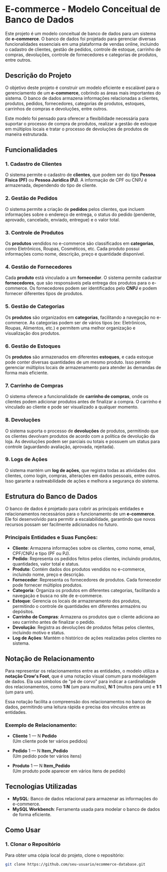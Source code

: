 # E-commerce - Modelo Conceitual de Banco de Dados

Este projeto é um modelo conceitual de banco de dados para um sistema de **e-commerce**. O banco de dados foi projetado para gerenciar diversas funcionalidades essenciais em uma plataforma de vendas online, incluindo o cadastro de clientes, gestão de pedidos, controle de estoque, carrinho de compras, devoluções, controle de fornecedores e categorias de produtos, entre outros.

## Descrição do Projeto

O objetivo deste projeto é construir um modelo eficiente e escalável para o gerenciamento de um **e-commerce**, cobrindo as áreas mais importantes do sistema. O banco de dados armazena informações relacionadas a clientes, produtos, pedidos, fornecedores, categorias de produtos, estoques, carrinhos de compras e devoluções, entre outros.

Este modelo foi pensado para oferecer a flexibilidade necessária para suportar o processo de compra de produtos, realizar a gestão de estoque em múltiplos locais e tratar o processo de devoluções de produtos de maneira estruturada.

## Funcionalidades

### 1. **Cadastro de Clientes**
O sistema permite o cadastro de **clientes**, que podem ser do tipo **Pessoa Física (PF)** ou **Pessoa Jurídica (PJ)**. A informação de CPF ou CNPJ é armazenada, dependendo do tipo de cliente.

### 2. **Gestão de Pedidos**
O sistema permite a criação de **pedidos** pelos clientes, que incluem informações sobre o endereço de entrega, o status do pedido (pendente, aprovado, cancelado, enviado, entregue) e o valor total.

### 3. **Controle de Produtos**
Os **produtos** vendidos no e-commerce são classificados em **categorias**, como Eletrônicos, Roupas, Cosméticos, etc. Cada produto possui informações como nome, descrição, preço e quantidade disponível.

### 4. **Gestão de Fornecedores**
Cada **produto** está vinculado a um **fornecedor**. O sistema permite cadastrar **fornecedores**, que são responsáveis pela entrega dos produtos para o e-commerce. Os fornecedores podem ser identificados pelo **CNPJ** e podem fornecer diferentes tipos de produtos.

### 5. **Gestão de Categorias**
Os **produtos** são organizados em **categorias**, facilitando a navegação no e-commerce. As categorias podem ser de vários tipos (ex: Eletrônicos, Roupas, Alimentos, etc.) e permitem uma melhor organização e visualização dos produtos.

### 6. **Gestão de Estoques**
Os **produtos** são armazenados em diferentes **estoques**, e cada estoque pode conter diversas quantidades de um mesmo produto. Isso permite gerenciar múltiplos locais de armazenamento para atender às demandas de forma mais eficiente.

### 7. **Carrinho de Compras**
O sistema oferece a funcionalidade de **carrinho de compras**, onde os clientes podem adicionar produtos antes de finalizar a compra. O carrinho é vinculado ao cliente e pode ser visualizado a qualquer momento.

### 8. **Devoluções**
O sistema suporta o processo de **devoluções** de produtos, permitindo que os clientes devolvam produtos de acordo com a política de devolução da loja. As devoluções podem ser parciais ou totais e possuem um status para controle (aguardando avaliação, aprovada, rejeitada).

### 9. **Logs de Ações**
O sistema mantém um **log de ações**, que registra todas as atividades dos clientes, como login, compras, alterações em dados pessoais, entre outros. Isso garante a rastreabilidade de ações e melhora a segurança do sistema.

## Estrutura do Banco de Dados

O banco de dados é projetado para cobrir as principais entidades e relacionamentos necessários para o funcionamento de um **e-commerce**. Ele foi desenvolvido para permitir a escalabilidade, garantindo que novos recursos possam ser facilmente adicionados no futuro.

### Principais Entidades e Suas Funções:

- **Cliente**: Armazena informações sobre os clientes, como nome, email, CPF/CNPJ e tipo (PF ou PJ).
- **Pedido**: Representa os pedidos feitos pelos clientes, incluindo produtos, quantidades, valor total e status.
- **Produto**: Contém dados dos produtos vendidos no e-commerce, incluindo nome, preço e descrição.
- **Fornecedor**: Representa os fornecedores de produtos. Cada fornecedor pode fornecer múltiplos produtos.
- **Categoria**: Organiza os produtos em diferentes categorias, facilitando a navegação e busca no site de e-commerce.
- **Estoque**: Gerencia os locais de armazenamento dos produtos, permitindo o controle de quantidades em diferentes armazéns ou depósitos.
- **Carrinho de Compras**: Armazena os produtos que o cliente adiciona ao seu carrinho antes de finalizar o pedido.
- **Devolução**: Registra as devoluções de produtos feitas pelos clientes, incluindo motivo e status.
- **Log de Ações**: Mantém o histórico de ações realizadas pelos clientes no sistema.

## Notação de Relacionamento

Para representar os relacionamentos entre as entidades, o modelo utiliza a **notação Crow's Foot**, que é uma notação visual comum para modelagem de dados. Ela usa símbolos de "pé de corvo" para indicar a cardinalidade dos relacionamentos, como **1:N** (um para muitos), **N:1** (muitos para um) e **1:1** (um para um). 

Essa notação facilita a compreensão dos relacionamentos no banco de dados, permitindo uma leitura rápida e precisa dos vínculos entre as entidades.

### Exemplo de Relacionamento:

- **Cliente** 1 — N **Pedido**  
  (Um cliente pode ter vários pedidos)

- **Pedido** 1 — N **Item_Pedido**  
  (Um pedido pode ter vários itens)

- **Produto** 1 — N **Item_Pedido**  
  (Um produto pode aparecer em vários itens de pedido)

## Tecnologias Utilizadas

- **MySQL**: Banco de dados relacional para armazenar as informações do e-commerce.
- **MySQL Workbench**: Ferramenta usada para modelar o banco de dados de forma eficiente.

## Como Usar

### 1. Clonar o Repositório

Para obter uma cópia local do projeto, clone o repositório:

```bash
git clone https://github.com/seu-usuario/ecommerce-database.git
